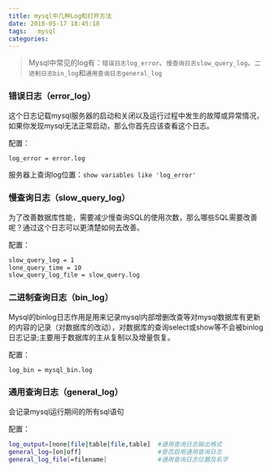 ```yaml
---
title: mysql中几种Log和打开方法
date: 2018-05-17 18:45:18
tags:	mysql
categories:
---
```


> Mysql中常见的log有：`错误日志log_error`、`慢查询日志slow_query_log`、`二进制日志bin_log`和`通用查询日志general_log`

### 错误日志（error_log）

  这个日志记载mysql服务器的启动和关闭以及运行过程中发生的故障或异常情况，如果你发现mysql无法正常启动，那么你首先应该查看这个日志。
  
  配置：
  
  ```bash
  log_error = error.log
  ```
  
  服务器上查询log位置：`show variables like 'log_error'`
  
### 慢查询日志（slow_query_log）

  为了改善数据库性能，需要减少慢查询SQL的使用次数，那么哪些SQL需要改善呢？通过这个日志可以更清楚如何去改善。
  
  配置：
  
  ```bash
  slow_query_log = 1
  lone_query_time = 10
  slow_query_log_file = slow_query.log
  ```
  
### 二进制查询日志（bin_log）

  Mysql的binlog日志作用是用来记录mysql内部增删改查等对mysql数据库有更新的内容的记录（对数据库的改动），对数据库的查询select或show等不会被binlog日志记录;主要用于数据库的主从复制以及增量恢复。

  配置：
  
  ```bash
  log_bin = mysql_bin.log
  ```


### 通用查询日志（general_log）

  会记录mysql运行期间的所有sql语句

  配置：
  
  ```bash
  log_output=[none|file|table|file,table]  #通用查询日志输出格式
  general_log=[on|off]                     #是否启用通用查询日志
  general_log_file[=filename]              #通用查询日志位置及名字
  ```